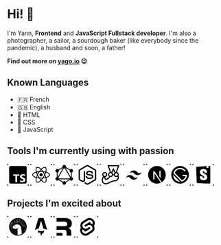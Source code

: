# Hi! 👋

I'm Yann, **Frontend** and **JavaScript Fullstack developer**. I'm also a photographer, a sailor, a sourdough baker (like everybody since the pandemic), a husband and soon, a father!

**Find out more on [yago.io](https://yago.io) 😉**

## Known Languages
- 🇫🇷 French
- 🇬🇧 English
- 📐 HTML
- 💄 CSS
- 💛 JavaScript

## Tools I'm currently using with passion

[<img align="center" width="50" src="./assets/typescript.png" alt="Typescript" />](https://github.com/microsoft/TypeScript/)
[<img align="center" width="50" src="./assets/react.png" alt="React" />](https://github.com/facebook/react/)
[<img align="center" width="50" src="./assets/graphql.png" alt="graphql" />](https://github.com/graphql/graphql-spec)
[<img align="center" width="50" src="./assets/node.png" alt="nodejs" />](https://github.com/nodejs/node)
[<img align="center" width="50" src="./assets/jest.png" alt="jest" />](https://github.com/facebook/jest)
[<img align="center" width="50" src="./assets/tailwind.png" alt="tailwind" />](https://github.com/tailwindlabs/tailwindcss)
[<img align="center" width="50" src="./assets/nextjs.png" alt="nextjs" />](https://github.com/vercel/next.js)
[<img align="center" width="50" src="./assets/gatsby.png" alt="gatsbyjs" />](https://github.com/gatsbyjs/gatsby)
[<img align="center" width="50" src="./assets/storybook.png" alt="storybook" />](https://github.com/storybookjs/storybook/)

## Projects I'm excited about 

[<img align="center" width="50"  src="./assets/deno.png" alt="deno" />](https://github.com/denoland/deno)
[<img align="center" width="50"  src="./assets/astro.png" alt="astro" />](https://github.com/snowpackjs/astro)
[<img align="center" width="50"  src="./assets/remix.png" alt="remix" />](https://remix.run/)
[<img align="center" width="50"  src="./assets/svelte.png" alt="svelte" />](https://github.com/sveltejs/kit)